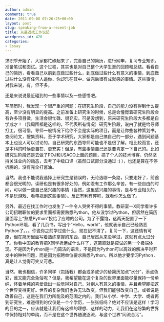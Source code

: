 ```yaml
---
author: admin
comments: true
date: 2011-09-08 07:26:25+00:00
layout: post
slug: speaking-from-a-recent-job
title: 从最近找工作说起
wordpress_id: 420
categories:
- Essay
---
```


求职季开始了，大家都忙碌起来了，完善自己的简历，进行网申，复习专业知识，准备笔试和面试。这个过程，其实也是对自己整个大学生涯的回顾和总结。看看自己的简历，看看自己以前到底做过些什么，到底做过些什么有意义的事情，到底做过些什么没有任何人逼你、你却乐在其中、做完后很有成就感的事情。这些事情，对我来说，有，但不多。

 

还是来说说最近碰到的一些事情以及一些感悟吧。

 

写简历时，我发现一个很严重的问题：在研究生阶段，自己的能力没有得到什么提高，至少没有明显的提高。之前准备上研究生的时候，总是会憧憬着研究生阶段会有许多项目做，生活会很忙碌、很充实。可是没想到，原来研究生阶段大多都是自学成才！（我周围都是这样的，不代表所有情况）研究生阶段，说白了就是给导师打工，很可惜，导师一般情况下给你不会是实际的项目，而是让你些各种策划书，查阅论文，搜集资料。至于学术研究，大家都是自己搞自己的一部分，遇到问题基本上也没人可以讨论的，自己研究的东西导师可能也不是很了解。相比较而言，还是本科的时候更自在、更充实！但是，有些事情自己还是要肯定一下自己的。比如研究生阶段还是去做了POJ和USACO上面的题目，搞了个人的技术博客，仍然坚持关注业内的动态，去考了中级口译（虽然口试部分没通过 :( ），也还是算在不停折腾的，没有完全打酱油。

 

当然，我也不能说我选择上研究生是错误的，无论选哪一条路，只要走好了，前途都会很光明的。读研也是有很多好处的，例如没有工作那么辛苦，有一些自由的时间，可以做一些自己感兴趣的事情（当然，这里感兴趣的事情，是与专业相关的，不是玩游戏、看电视剧这些事情）。反正有利有弊吧，就看你怎么做了。

 

另外，最近在找工作时也发生了一件令人哭笑不得的事情。教研室一X同学看许多公司招聘职位的要求里面都需要熟悉Python，他从没学过Python，但居然在简历里面写上“熟悉Python”投给了应聘的公司。为了不露馅，这两天配置了一下Python环境，看了几页书，写出个“Hello，world”，他就表示自己已经熟悉Python了。。。你说你之前学过些什么，现在记不清了，复习一下，这还情有可原，但在简历里面写着熟练掌握的东西，自己居然从来没学过，这就有点太过分了。你看中国的教育把X同学折磨成什么样了，这简直就是应试的另一个极端体现。不是因为Python是一门简洁的语言，不是因为Python可以高效的解决平时开发中的种种问题，而是因为招聘单位要求熟悉Python，所以他才要学习Python，真是让人觉得可笑又可悲。

 

当然，我也相信，许多同学（包括我）都会或多或少的给简历加点“水分”，添点色彩，谁又能完全免俗呢？但是，我希望能在这个复杂的世界里面能尽量保持一份单纯，怀着单纯的喜爱做出一些觉得对自己、对别人有意义的事情，并且希望能把这个世界变得更好。世界的复杂我们也许无法改变，但我们能够改变自己，或者说是改善自己，这是在我们力所能及的范围之内的。我们从小学、中学、大学、或者再到研究生，难道得到的仅仅是一个个学历，一张张纸吗？绝对不应该是这样！学习的目的之一，应该就是让我们有这样的理想、这样的动力，让我们在这纷繁的世界中保持相对的单纯，而不是在这个世界随波逐流，与这个世界“同流合污”。
